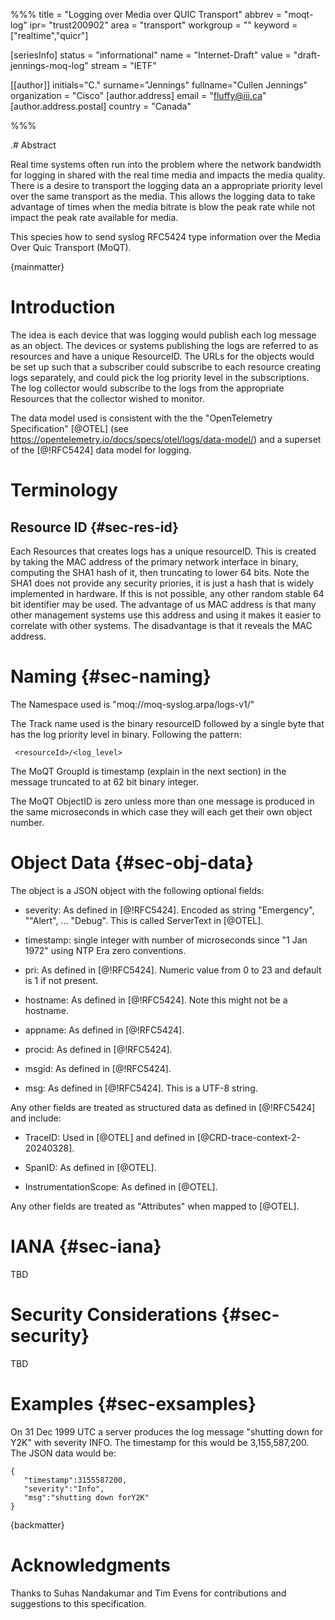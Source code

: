 %%%
title = "Logging over Media over QUIC Transport"
abbrev = "moqt-log"
ipr= "trust200902"
area = "transport"
workgroup = ""
keyword = ["realtime","quicr"]

[seriesInfo]
status = "informational"
name = "Internet-Draft"
value = "draft-jennings-moq-log"
stream = "IETF"

[[author]]
initials="C."
surname="Jennings"
fullname="Cullen Jennings"
organization = "Cisco"
[author.address]
email = "fluffy@iii.ca"
[author.address.postal]
country = "Canada"

%%%

.# Abstract

Real time systems often run into the problem where the network bandwidth
for logging in shared with the real time media and impacts the media
quality. There is a desire to transport the logging data an a
appropriate priority level over the same transport as the media. This
allows the logging data to take advantage of times when the media
bitrate is blow the peak rate while not impact the peak rate available
for media.

This species how to send syslog RFC5424 type information over the
Media Over Quic Transport (MoQT).

{mainmatter}

# Introduction 

The idea is each device that was logging would publish each log message
as an object. The devices or systems publishing the logs are referred to
as resources and have a unique ResourceID.  The URLs for the objects
would be set up such that a subscriber could subscribe to each resource
creating logs separately, and could pick the log priority level in the
subscriptions. The log collector would subscribe to the logs from
the appropriate Resources that the collector wished to monitor.

The data model used is consistent with the the "OpenTelemetry
Specification" [@OTEL] (see
https://opentelemetry.io/docs/specs/otel/logs/data-model/) and a
superset of the [@!RFC5424] data model for logging.


# Terminology

## Resource ID {#sec-res-id}

Each Resources that creates logs has a unique resourceID. This is
created by taking the MAC address of the primary network interface in
binary, computing the SHA1 hash of it, then truncating to lower 64
bits. Note the SHA1 does not provide any security priories, it is just a
hash that is widely implemented in hardware. If this is not possible,
any other random stable 64 bit identifier may be used. The advantage of
us MAC address is that many other management systems use this address
and using it makes it easier to correlate with other systems. The
disadvantage is that it reveals the MAC address.


# Naming {#sec-naming}

The Namespace used is "moq://moq-syslog.arpa/logs-v1/"

The Track name used is the binary resourceID followed by a single byte
that has the log priority level in binary. Following the pattern:

~~~
 <resourceId>/<log_level>
~~~

The MoQT GroupId is timestamp (explain in the next section) in the message
truncated to at 62 bit binary integer.

The MoQT ObjectID is zero unless more than one message is produced in
the same microseconds in which case they will each get their own object
number.


# Object Data  {#sec-obj-data}

The object is a JSON object with the following optional fields:

* severity: As defined in [@!RFC5424]. Encoded as string "Emergency",
""Alert", ... "Debug". This is called ServerText in [@OTEL].

* timestamp: single integer with number of microseconds since "1 Jan 1972"
using NTP Era zero conventions.

* pri: As defined in [@!RFC5424]. Numeric value from 0 to 23 and default is 1
if not present.

* hostname: As defined in [@!RFC5424]. Note this might not be a hostname.

* appname: As defined in [@!RFC5424]. 

* procid: As defined in [@!RFC5424]. 

* msgid: As defined in [@!RFC5424]. 

* msg: As defined in [@!RFC5424]. This is a UTF-8 string. 

Any other fields are treated as structured data as defined in [@!RFC5424]
and include:

* TraceID: Used in [@OTEL] and defined in [@CRD-trace-context-2-20240328].

* SpanID: As defined in [@OTEL]. 

* InstrumentationScope: As defined in [@OTEL]. 

Any other fields are treated as "Attributes" when mapped to [@OTEL].


# IANA {#sec-iana}

TBD

# Security Considerations {#sec-security}

TBD

# Examples {#sec-exsamples}

On 31 Dec 1999 UTC a server produces the log message "shutting down for
Y2K" with severity INFO.  The timestamp for this would be
3,155,587,200. The JSON data would be:

```
{
   "timestamp":3155587200,
   "severity":"Info",
   "msg":"shutting down forY2K"
}
```

{backmatter}

# Acknowledgments

Thanks to Suhas Nandakumar and Tim Evens for contributions and
suggestions to this specification.


<reference anchor='CRD-trace-context-2-20240328'
           target='https://www.w3.org/TR/2024/CRD-trace-context-2-20240328/'>
  <front>
    <title>Trace Context Level 2</title>
    <author fullname='Sergey Kanzhelev' surname='Kanzhelev' initials='S.'/>
    <author fullname='Daniel Dyla' surname='Dyla' initials='D.'/>
    <author fullname='Yuri Shkuro' surname='Shkuro' initials='Y.'/>
    <author fullname='J. Kalyana Sundaram' surname='Sundaram' initials='J. K.'/>
    <author fullname='Bastian Krol' surname='Krol' initials='B.'/>
    <date year='2024' month='March' day='28'/>
  </front>
  <seriesInfo name='W3C' value='CRD-trace-context-2-20240328'/>
</reference>


<reference anchor='OTEL'
           target='https://opentelemetry.io/docs/specs/otel/logs/'>
  <front>
    <title>OpenTelemetry Specification 1.34.0</title>
     <author fullname='Armin Ruech' surname='Ruech' initials='A.'/>
    <date year='2024' month='June' day='11'/>
  </front>
</reference>



